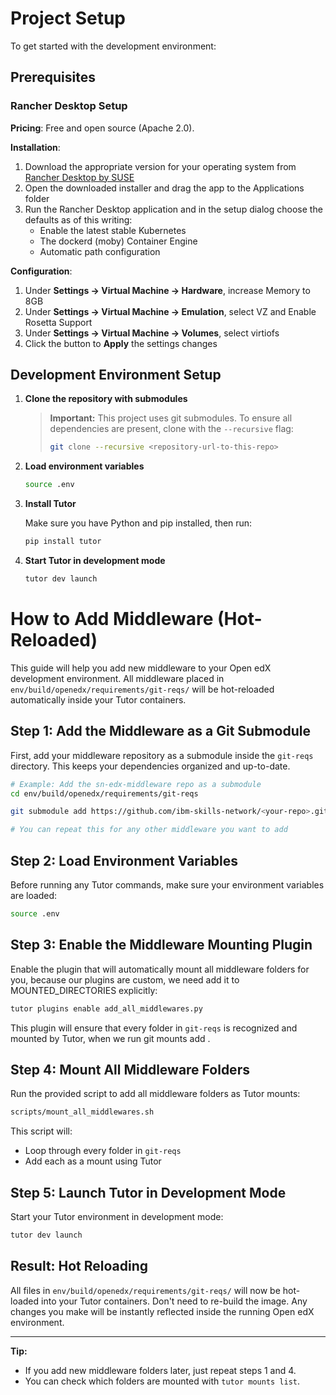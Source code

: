
# Project Setup

To get started with the development environment:

## Prerequisites

### Rancher Desktop Setup

**Pricing**: Free and open source (Apache 2.0).

**Installation**:
1. Download the appropriate version for your operating system from [Rancher Desktop by SUSE](https://rancherdesktop.io/)
2. Open the downloaded installer and drag the app to the Applications folder
3. Run the Rancher Desktop application and in the setup dialog choose the defaults as of this writing:
   - Enable the latest stable Kubernetes
   - The dockerd (moby) Container Engine
   - Automatic path configuration

**Configuration**:
1. Under **Settings → Virtual Machine → Hardware**, increase Memory to 8GB
2. Under **Settings → Virtual Machine → Emulation**, select VZ and Enable Rosetta Support
3. Under **Settings → Virtual Machine → Volumes**, select virtiofs
4. Click the button to **Apply** the settings changes

## Development Environment Setup

1. **Clone the repository with submodules**

   > **Important:** This project uses git submodules. To ensure all dependencies are present, clone with the `--recursive` flag:
   >
   > ```bash
   > git clone --recursive <repository-url-to-this-repo>
   > ```



2. **Load environment variables**

   ```bash
   source .env
   ```

3. **Install Tutor**

   Make sure you have Python and pip installed, then run:

   ```bash
   pip install tutor
   ```

4. **Start Tutor in development mode**

   ```bash
   tutor dev launch
   ```


# How to Add Middleware (Hot-Reloaded)

This guide will help you add new middleware to your Open edX development environment. All middleware placed in `env/build/openedx/requirements/git-reqs/` will be hot-reloaded automatically inside your Tutor containers.

## Step 1: Add the Middleware as a Git Submodule

First, add your middleware repository as a submodule inside the `git-reqs` directory. This keeps your dependencies organized and up-to-date.

```bash
# Example: Add the sn-edx-middleware repo as a submodule
cd env/build/openedx/requirements/git-reqs

git submodule add https://github.com/ibm-skills-network/<your-repo>.git

# You can repeat this for any other middleware you want to add
```

## Step 2: Load Environment Variables

Before running any Tutor commands, make sure your environment variables are loaded:

```bash
source .env
```

## Step 3: Enable the Middleware Mounting Plugin

Enable the plugin that will automatically mount all middleware folders for you, because our plugins are custom, we need add it to MOUNTED_DIRECTORIES explicitly:

```bash
tutor plugins enable add_all_middlewares.py
```

This plugin will ensure that every folder in `git-reqs` is recognized and mounted by Tutor, when we run git mounts add <path-to-custom-middleware>.

## Step 4: Mount All Middleware Folders

Run the provided script to add all middleware folders as Tutor mounts:

```bash
scripts/mount_all_middlewares.sh
```

This script will:
- Loop through every folder in `git-reqs`
- Add each as a mount using Tutor

## Step 5: Launch Tutor in Development Mode

Start your Tutor environment in development mode:

```bash
tutor dev launch
```

## Result: Hot Reloading

All files in `env/build/openedx/requirements/git-reqs/` will now be hot-loaded into your Tutor containers. Don't need to re-build the image. Any changes you make will be instantly reflected inside the running Open edX environment.

---

**Tip:**
- If you add new middleware folders later, just repeat steps 1 and 4.
- You can check which folders are mounted with `tutor mounts list`.

